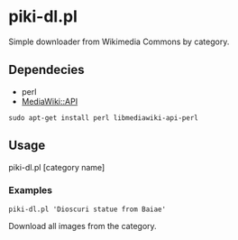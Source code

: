 # piki-dl.pl

Simple downloader from Wikimedia Commons by category.

## Dependecies

* perl
* [MediaWiki::API](https://metacpan.org/pod/MediaWiki::API)

```
sudo apt-get install perl libmediawiki-api-perl
```

## Usage

piki-dl.pl [category name]

### Examples

```
piki-dl.pl 'Dioscuri statue from Baiae'
```
Download all images from the category.

